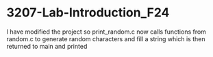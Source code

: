 # 3207-Lab-Introduction_F24
I have modified the project so print_random.c now calls functions from random.c to generate random characters and fill a string which is then returned to main and printed
